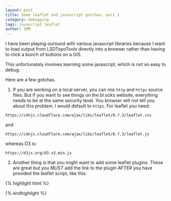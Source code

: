 ```yaml
---
layout: post
title: Some leaflet and javascript gotchas, part 1
category: debugging
tags: javascript leaflet 
author: SMM
---
```


I have been playing ouround with various javascript libraries because I want to load output from LSDTopoTools directly into a browser rather than having to click a bunch of buttons on a GIS.

This unfortunately involves learning some javascript, which is not so easy to debug. 

Here are a few gotchas. 

1. If you are working on a local server, you can mix `http` and `https` source files. But if you want to see things on the bl.ocks website, everything needs to be at the same security level.
You browser will not tell you about this problem. I would default to `https`. For leaflet you need:

`https://cdnjs.cloudflare.com/ajax/libs/leaflet/0.7.3/leaflet.css`

and

`https://cdnjs.cloudflare.com/ajax/libs/leaflet/0.7.3/leaflet.js`

whereas D3 is:

`https://d3js.org/d3.v3.min.js`

2. Another thing is that you might want to add some leaflet plugins. These are great but you *MUST* add the link to the plugin *AFTER* you have provided the leaflet script, like this:

{% highlight html %}
<!-- Add leaflet ajax for loading geojson --> 
<link rel="stylesheet" href="http://cdn.leafletjs.com/leaflet/v0.7.7/leaflet.css" />
<script src="http://cdn.leafletjs.com/leaflet/v0.7.7/leaflet.js"></script>    
<!-- Add leaflet ajax for loading geojson --> 
<script src="leaflet.ajax.min.js"></script>
{% endhighlight %}
























